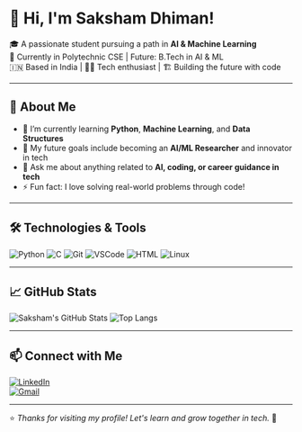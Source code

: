 # 👋 Hi, I'm Saksham Dhiman!

🎓 A passionate student pursuing a path in **AI & Machine Learning**  
🧠 Currently in Polytechnic CSE | Future: B.Tech in AI & ML  
🇮🇳 Based in India | 🧑‍💻 Tech enthusiast | 🏗️ Building the future with code

---

## 🚀 About Me

- 🔭 I’m currently learning **Python**, **Machine Learning**, and **Data Structures**
- 🌱 My future goals include becoming an **AI/ML Researcher** and innovator in tech
- 💬 Ask me about anything related to **AI, coding, or career guidance in tech**
- ⚡ Fun fact: I love solving real-world problems through code!

---

## 🛠️ Technologies & Tools

![Python](https://img.shields.io/badge/Python-3776AB?style=flat&logo=python&logoColor=white)
![C](https://img.shields.io/badge/C-00599C?style=flat&logo=c&logoColor=white)
![Git](https://img.shields.io/badge/Git-F05032?style=flat&logo=git&logoColor=white)
![VSCode](https://img.shields.io/badge/VS%20Code-007ACC?style=flat&logo=visual-studio-code&logoColor=white)
![HTML](https://img.shields.io/badge/HTML5-E34F26?style=flat&logo=html5&logoColor=white)
![Linux](https://img.shields.io/badge/Linux-FCC624?style=flat&logo=linux&logoColor=black)

---

## 📈 GitHub Stats

![Saksham's GitHub Stats](https://github-readme-stats.vercel.app/api?username=SakshamDhiman&show_icons=true&theme=radical)
![Top Langs](https://github-readme-stats.vercel.app/api/top-langs/?username=SakshamDhiman&layout=compact&theme=radical)

---

## 📫 Connect with Me

[![LinkedIn](https://img.shields.io/badge/LinkedIn-blue?style=flat&logo=linkedin&logoColor=white)](https://www.linkedin.com/in/dhimansaksham)  
[![Gmail](https://img.shields.io/badge/Gmail-red?style=flat&logo=gmail&logoColor=white)](mailto:dhimansaksham34@gmail.com)

---

⭐️ *Thanks for visiting my profile! Let's learn and grow together in tech.* 🚀
